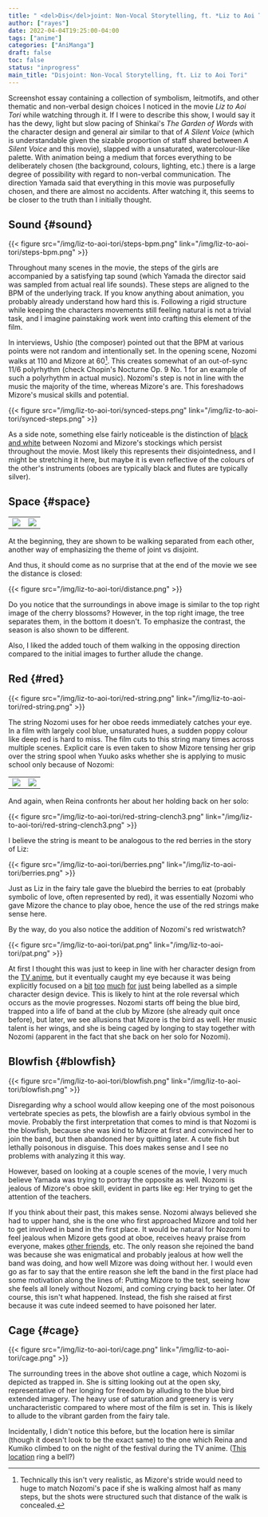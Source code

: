 ```yaml
---
title: " <del>Dis</del>joint: Non-Vocal Storytelling, ft. *Liz to Aoi Tori*"
author: ["rayes"]
date: 2022-04-04T19:25:00-04:00
tags: ["anime"]
categories: ["AniManga"]
draft: false
toc: false
status: "inprogress"
main_title: "Disjoint: Non-Vocal Storytelling, ft. Liz to Aoi Tori"
---
```


Screenshot essay containing a collection of symbolism, leitmotifs, and other thematic and non-verbal design choices I noticed in the movie _Liz to Aoi Tori_ while watching through it. If I were to describe this show, I would say it has the dewy, light but slow pacing of Shinkai's _The Garden of Words_ with the character design and general air similar to that of _A Silent Voice_ (which is understandable given the sizable proportion of staff shared between _A Silent Voice_ and this movie), slapped with a unsaturated, watercolour-like palette. With animation being a medium that forces everything to be deliberately chosen (the background, colours, lighting, etc.) there is a large degree of possibility with regard to non-verbal communication. The direction Yamada said that everything in this movie was purposefully chosen, and there are almost no accidents. After watching it, this seems to be closer to the truth than I initially thought.


## Sound {#sound}

{{< figure src="/img/liz-to-aoi-tori/steps-bpm.png" link="/img/liz-to-aoi-tori/steps-bpm.png" >}}

Throughout many scenes in the movie, the steps of the girls are accompanied by a satisfying tap sound (which Yamada the director said was sampled from actual real life sounds). These steps are aligned to the BPM of the underlying track. If you know anything about animation, you probably already understand how hard this is. Following a rigid structure while keeping the characters movements still feeling natural is not a trivial task, and I imagine painstaking work went into crafting this element of the film.

In interviews, Ushio (the composer) pointed out that the BPM at various points were not random and intentionally set. In the opening scene, Nozomi walks at 110 and Mizore at 60[^fn:1]. This creates somewhat of an out-of-sync 11/6 polyrhythm (check Chopin's Nocturne Op. 9 No. 1 for an example of such a polyrhythm in actual music). Nozomi's step is not in line with the music the majority of the time, whereas Mizore's are. This foreshadows Mizore's musical skills and potential.

{{< figure src="/img/liz-to-aoi-tori/synced-steps.png" link="/img/liz-to-aoi-tori/synced-steps.png" >}}

As a side note, something else fairly noticeable is the distinction of [black and white](/img/liz-to-aoi-tori/stockings.png) between Nozomi and Mizore's stockings which persist throughout the movie. Most likely this represents their disjointedness, and I might be stretching it here, but maybe it is even reflective of the colours of the other's instruments (oboes are typically black and flutes are typically silver).


## Space {#space}

|                                                                         |                                                                         |
|-------------------------------------------------------------------------|-------------------------------------------------------------------------|
| [![](/img/liz-to-aoi-tori/space1.png)](/img/liz-to-aoi-tori/space1.png) | [![](/img/liz-to-aoi-tori/space2.png)](/img/liz-to-aoi-tori/space2.png) |

At the beginning, they are shown to be walking separated from each other, another way of emphasizing the theme of joint vs disjoint.

And thus, it should come as no surprise that at the end of the movie we see the distance is closed:

{{< figure src="/img/liz-to-aoi-tori/distance.png" >}}

Do you notice that the surroundings in above image is similar to the top right image of the cherry blossoms? However, in the top right image, the tree separates them, in the bottom it doesn't. To emphasize the contrast, the season is also shown to be different.

Also, I liked the added touch of them walking in the opposing direction compared to the initial images to further allude the change.


## Red {#red}

{{< figure src="/img/liz-to-aoi-tori/red-string.png" link="/img/liz-to-aoi-tori/red-string.png" >}}

The string Nozomi uses for her oboe reeds immediately catches your eye. In a film with largely cool blue, unsaturated hues, a sudden poppy colour like deep red is hard to miss. The film cuts to this string many times across multiple scenes. Explicit care is even taken to show Mizore tensing her grip over the string spool when Yuuko asks whether she is applying to music school only because of Nozomi:

|                                                                                          |                                                                                          |
|------------------------------------------------------------------------------------------|------------------------------------------------------------------------------------------|
| [![](/img/liz-to-aoi-tori/red-string-clench1.png)](/img/liz-to-aoi-tori/red-string1.png) | [![](/img/liz-to-aoi-tori/red-string-clench2.png)](/img/liz-to-aoi-tori/red-string1.png) |

And again, when Reina confronts her about her holding back on her solo:

{{< figure src="/img/liz-to-aoi-tori/red-string-clench3.png" link="/img/liz-to-aoi-tori/red-string-clench3.png" >}}

I believe the string is meant to be analogous to the red berries in the story of Liz:

{{< figure src="/img/liz-to-aoi-tori/berries.png" link="/img/liz-to-aoi-tori/berries.png" >}}

Just as Liz in the fairy tale gave the bluebird the berries to eat (probably symbolic of love, often represented by red), it was essentially Nozomi who gave Mizore the chance to play oboe, hence the use of the red strings make sense here.

By the way, do you also notice the addition of Nozomi's red wristwatch?

{{< figure src="/img/liz-to-aoi-tori/pat.png" link="/img/liz-to-aoi-tori/pat.png" >}}

At first I thought this was just to keep in line with her character design from the [TV anime](/img/liz-to-aoi-tori/nozomi.png), but it eventually caught my eye because it was being explicitly focused on a [bit](/img/liz-to-aoi-tori/watch1.png) [too](/img/liz-to-aoi-tori/watch2.png) [much](/img/liz-to-aoi-tori/watch3.png) [for](/img/liz-to-aoi-tori/watch4.png) [just](/img/liz-to-aoi-tori/watch5.png) being labelled as a simple character design device. This is likely to hint at the role reversal which occurs as the movie progresses. Nozomi starts off being the blue bird, trapped into a life of band at the club by Mizore (she already quit once before), but later, we see allusions that Mizore is the bird as well. Her music talent is her wings, and she is being caged by longing to stay together with Nozomi (apparent in the fact that she back on her solo for Nozomi).


## Blowfish {#blowfish}

{{< figure src="/img/liz-to-aoi-tori/blowfish.png" link="/img/liz-to-aoi-tori/blowfish.png" >}}

Disregarding why a school would allow keeping one of the most poisonous vertebrate species as pets, the blowfish are a fairly obvious symbol in the movie. Probably the first interpretation that comes to mind is that Nozomi is the blowfish, because she was kind to Mizore at first and convinced her to join the band, but then abandoned her by quitting later. A cute fish but lethally poisonous in disguise. This does makes sense and I see no problems with analyzing it this way.

However, based on looking at a couple scenes of the movie, I very much believe Yamada was trying to portray the opposite as well. Nozomi is jealous of Mizore's oboe skill, evident in parts like eg: Her trying to get the attention of the teachers.

If you think about their past, this makes sense. Nozomi always believed she had to upper hand, she is the one who first approached Mizore and told her to get involved in band in the first place. It would be natural for Nozomi to feel jealous when Mizore gets good at oboe, receives heavy praise from everyone, makes [other friends](/img/liz-to-aoi-tori/yuuko.png), etc. The only reason she rejoined the band was because she was enigmatical and probably jealous at how well the band was doing, and how well Mizore was doing without her. I would even go as far to say that the entire reason she left the band in the first place had some motivation along the lines of: Putting Mizore to the test, seeing how she feels all lonely without Nozomi, and coming crying back to her later. Of course, this isn't what happened. Instead, the fish she raised at first because it was cute indeed seemed to have poisoned her later.


## Cage {#cage}

{{< figure src="/img/liz-to-aoi-tori/cage.png" link="/img/liz-to-aoi-tori/cage.png" >}}

The surrounding trees in the above shot outline a cage, which Nozomi is depicted as trapped in. She is sitting looking out at the open sky, representative of her longing for freedom by alluding to the blue bird extended imagery. The heavy use of saturation and greenery is very uncharacteristic compared to where most of the film is set in. This is likely to allude to the vibrant garden from the fairy tale.

Incidentally, I didn't notice this before, but the location here is similar (though it doesn't look to be the exact same) to the one which Reina and Kumiko climbed to on the night of the festival during the TV anime. ([This](/img/liz-to-aoi-tori/cage-location1.png) [location](/img/liz-to-aoi-tori/cage-location2.png) ring a bell?)

[^fn:1]: Technically this isn't very realistic, as Mizore's stride would need to huge to match Nozomi's pace if she is walking almost half as many steps, but the shots were structured such that distance of the walk is concealed.